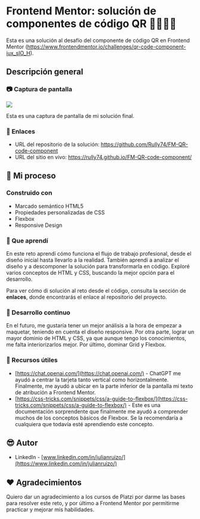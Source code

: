# Frontend Mentor: solución de componentes de código QR 🧑🏻‍💻🤖

Esta es una solución al desafío del componente de código QR en Frontend Mentor (https://www.frontendmentor.io/challenges/qr-code-component-iux_sIO_H).

## Descripción general

### 📷 Captura de pantalla​

![](https://res.cloudinary.com/dghxyobwk/image/upload/v1712200673/Frontend-Mentor-QR-Component-capture.png)

Esta es una captura de pantalla de mi solución final.

### 🔗 Enlaces ​

- URL del repositorio de la solución: https://github.com/Rully74/FM-QR-code-component
- URL del sitio en vivo: https://rully74.github.io/FM-QR-code-component/

## 🔮​ Mi proceso 

### Construido con

- Marcado semántico HTML5
- Propiedades personalizadas de CSS
- Flexbox
- Responsive Design

### 🚀​ Que aprendí 

En este reto aprendí cómo funciona el flujo de trabajo profesional, desde el diseño inicial hasta llevarlo a la realidad. También aprendí a analizar el diseño y a descomponer la solución para transformarla en código. Exploré varios conceptos de HTML y CSS, buscando la mejor opción para el desarrollo.

Para ver cómo di solución al reto desde el código, consulta la sección de **enlaces**, donde encontrarás el enlace al repositorio del proyecto.

### 🎯 Desarrollo continuo ​

En el futuro, me gustaría tener un mejor análisis a la hora de empezar a maquetar, teniendo en cuenta el diseño responsive. Por otra parte, lograr un mayor dominio de HTML y CSS, ya que aunque tengo los conocimientos, me falta interiorizarlos mejor. Por último, dominar Grid y Flexbox.

### 👀 Recursos útiles 

- [https://chat.openai.com/](https://chat.openai.com/) - ChatGPT me ayudó a centrar la tarjeta tanto vertical como horizontalmente. Finalmente, me ayudó a ubicar en la parte inferior de la pantalla mi texto de atribución a Frontend Mentor.
- [https://css-tricks.com/snippets/css/a-guide-to-flexbox/](https://css-tricks.com/snippets/css/a-guide-to-flexbox/) - Este es una documentación sorprendente que finalmente me ayudó a comprender muchos de los conceptos básicos de Flexbox. Se la recomendaría a cualquiera que todavía esté aprendiendo este concepto.

## 😎 Autor

- LinkedIn - [www.linkedin.com/in/julianruizo/](https://www.linkedin.com/in/julianruizo/)


## ❤️ Agradecimientos 

Quiero dar un agradecimiento a los cursos de Platzi por darme las bases para resolver este reto, y por último a Frontend Mentor por permitirme practicar y mejorar mis habilidades.
